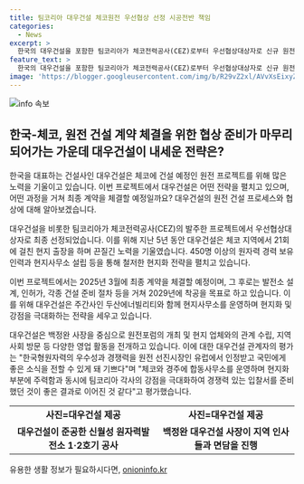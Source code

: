 ```yaml
---
title: 팀코리아 대우건설 체코원전 우선협상 선정 시공전반 책임
categories:
  - News
excerpt: >
  한국의 대우건설을 포함한 팀코리아가 체코전력공사(CEZ)로부터 우선협상대상자로 신규 원전 건설 계약을 확정족한 소식입니다. 이를 통해 대우건설은 21회에 걸친 현지 출장을 비롯해 5년 이상의 노력을 기울여 왔으며, 2025년 3월에 최종 계약을 체결할 예정입니다. 이러한 결과는 한국형 원자력 기술의 경쟁력과 우수성을 유럽에서 인정받은 것으로 평가되며, 체코와 경주에 합동사무소를 운영하며 현지화에 주력했던 것이 좋은 결과로 이어졌습니다.
feature_text: >
  한국의 대우건설을 포함한 팀코리아가 체코전력공사(CEZ)로부터 우선협상대상자로 신규 원전 건설 계약을 확정족한 소식입니다. 이를 통해 대우건설은 21회에 걸친 현지 출장을 비롯해 5년 이상의 노력을 기울여 왔으며, 2025년 3월에 최종 계약을 체결할 예정입니다. 이러한 결과는 한국형 원자력 기술의 경쟁력과 우수성을 유럽에서 인정받은 것으로 평가되며, 체코와 경주에 합동사무소를 운영하며 현지화에 주력했던 것이 좋은 결과로 이어졌습니다.
image: 'https://blogger.googleusercontent.com/img/b/R29vZ2xl/AVvXsEixyZcFfHzMRdzZMjFBmAUKJYCLCGyLL1o632UiGVXcaFdKo_bkvkuCioo0uUKlGfBVcT3P84aROyZIXSBEx3Aw5nCQ3pTgDom1WDC4m8eifvWiAmWEEVb4x6G_l8C0QH225ldMjyaFvpxGEBGNO37VmDTDMHGhJPq73UglMfDca1-0aw/s1600/blogspot.png'
---
```


<p><img src="https://blogger.googleusercontent.com/img/b/R29vZ2xl/AVvXsEixyZcFfHzMRdzZMjFBmAUKJYCLCGyLL1o632UiGVXcaFdKo_bkvkuCioo0uUKlGfBVcT3P84aROyZIXSBEx3Aw5nCQ3pTgDom1WDC4m8eifvWiAmWEEVb4x6G_l8C0QH225ldMjyaFvpxGEBGNO37VmDTDMHGhJPq73UglMfDca1-0aw/s1600/blogspot.png" alt="info 속보" /></p>

<h2 data-ke-size="size26">한국-체코, 원전 건설 계약 체결을 위한 협상 준비가 마무리되어가는 가운데 대우건설이 내세운 전략은?</h2>

<p>한국을 대표하는 건설사인 대우건설은 체코에 건설 예정인 원전 프로젝트를 위해 많은 노력을 기울이고 있습니다. 이번 프로젝트에서 대우건설은 어떤 전략을 펼치고 있으며, 어떤 과정을 거쳐 최종 계약을 체결할 예정일까요? 대우건설의 원전 건설 프로세스와 협상에 대해 알아보겠습니다.</p>

<p data-ke-size="size16">대우건설을 비롯한 팀코리아가 체코전력공사(CEZ)의 발주한 프로젝트에서 우선협상대상자로 최종 선정되었습니다. 이를 위해 지난 5년 동안 대우건설은 체코 지역에서 21회에 걸친 현지 출장을 하며 끈질긴 노력을 기울였습니다. 450명 이상의 원자력 경력 보유 인력과 현지사무소 설립 등을 통해 철저한 현지화 전략을 펼치고 있습니다.</p>

<p data-ke-size="size16">이번 프로젝트에서는 2025년 3월에 최종 계약을 체결할 예정이며, 그 후로는 발전소 설계, 인허가, 각종 건설 준비 절차 등을 거쳐 2029년에 착공을 목표로 하고 있습니다. 이를 위해 대우건설은 주간사인 두산에너빌리티와 함께 현지사무소를 운영하며 현지화 및 강점을 극대화하는 전략을 세우고 있습니다.</p>

<p data-ke-size="size16">대우건설은 백정완 사장을 중심으로 원전포럼의 개최 및 현지 업체와의 관계 수립, 지역사회 방문 등 다양한 영업 활동을 전개하고 있습니다. 이에 대한 대우건설 관계자의 평가는 "한국형원자력의 우수성과 경쟁력을 원전 선진시장인 유럽에서 인정받고 국민에게 좋은 소식을 전할 수 있게 돼 기쁘다"며 "체코와 경주에 합동사무소를 운영하며 현지화 부분에 주력함과 동시에 팀코리아 각사의 강점을 극대화하여 경쟁력 있는 입찰서를 준비했던 것이 좋은 결과로 이어진 것 같다"고 평가했습니다.</p>

<table>
    <tr>
        <td style="text-align: center; height: 17px;"><b>사진=대우건설 제공</b></td>
        <td style="text-align: center; height: 17px;"><b>사진=대우건설 제공</b></td>
    </tr>
    <tr>
        <td style="text-align: center; height: 17px;"><b>대우건설이 준공한 신월성 원자력발전소 1·2호기 공사</b></td>
        <td style="text-align: center; height: 17px;"><b>백정완 대우건설 사장이 지역 인사들과 면담을 진행</b></td>
    </tr>
</table>

<p data-ke-size="size16"></p>
유용한 생활 정보가 필요하시다면, <a href="https://onioninfo.kr" rel="dofollow">onioninfo.kr</a>


